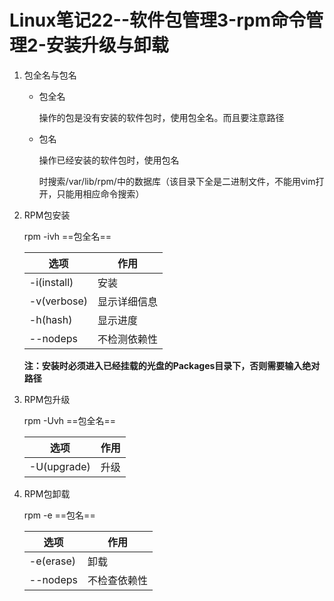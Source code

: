 # Linux笔记22--软件包管理3-rpm命令管理2-安装升级与卸载

1. 包全名与包名

   + 包全名

     操作的包是没有安装的软件包时，使用包全名。而且要注意路径

   + 包名

     操作已经安装的软件包时，使用包名

     时搜索/var/lib/rpm/中的数据库（该目录下全是二进制文件，不能用vim打开，只能用相应命令搜索）

2. RPM包安装

   rpm -ivh ==包全名==

   | 选项        | 作用         |
   | ----------- | ------------ |
   | -i(install) | 安装         |
   | -v(verbose) | 显示详细信息 |
   | -h(hash)    | 显示进度     |
   | --nodeps    | 不检测依赖性 |

   **注：安装时必须进入已经挂载的光盘的Packages目录下，否则需要输入绝对路径**

3. RPM包升级

   rpm -Uvh ==包全名==

   | 选项        | 作用 |
   | ----------- | ---- |
   | -U(upgrade) | 升级 |

4. RPM包卸载

   rpm -e ==包名==

   | 选项      | 作用         |
   | --------- | ------------ |
   | -e(erase) | 卸载         |
   | --nodeps  | 不检查依赖性 |

   